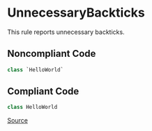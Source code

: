 # UnnecessaryBackticks

This rule reports unnecessary backticks.

## Noncompliant Code

```kotlin
class `HelloWorld`
```
## Compliant Code

```kotlin
class HelloWorld
```

[Source](https://arturbosch.github.io/detekt/style.html#unnecessarybackticks)
